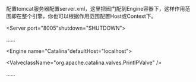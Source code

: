 配置tomcat服务器配置server.xml，这里把阀门配到Engine容器下，这样作用范围即在整个引擎，你也可以根据作用范围配置Host或Context下。

<Server port="8005"shutdown="SHUTDOWN">

……

<Engine name="Catalina"defaultHost="localhost">

<ValveclassName="org.apache.catalina.valves.PrintIPValve" />

……

</Engine>
